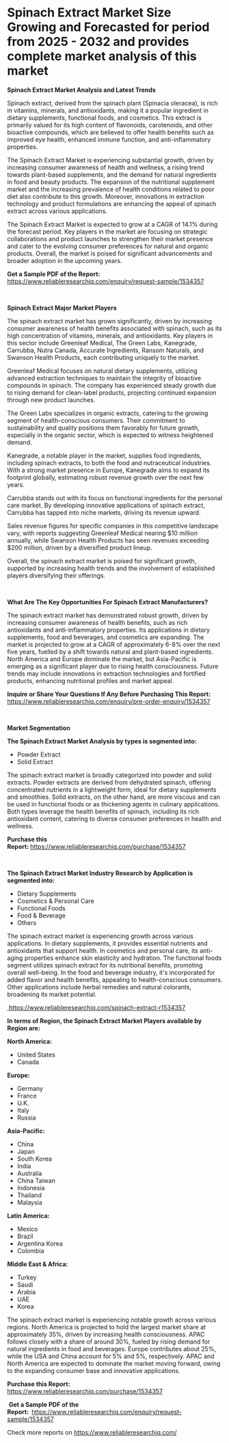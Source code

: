 <p><h1>Spinach Extract Market Size Growing and Forecasted for period from 2025 - 2032 and provides complete market analysis of this market</h1></p><p><strong>Spinach Extract Market Analysis and Latest Trends</strong></p>
<p><p>Spinach extract, derived from the spinach plant (Spinacia oleracea), is rich in vitamins, minerals, and antioxidants, making it a popular ingredient in dietary supplements, functional foods, and cosmetics. This extract is primarily valued for its high content of flavonoids, carotenoids, and other bioactive compounds, which are believed to offer health benefits such as improved eye health, enhanced immune function, and anti-inflammatory properties.</p><p>The Spinach Extract Market is experiencing substantial growth, driven by increasing consumer awareness of health and wellness, a rising trend towards plant-based supplements, and the demand for natural ingredients in food and beauty products. The expansion of the nutritional supplement market and the increasing prevalence of health conditions related to poor diet also contribute to this growth. Moreover, innovations in extraction technology and product formulations are enhancing the appeal of spinach extract across various applications.</p><p>The Spinach Extract Market is expected to grow at a CAGR of 14.1% during the forecast period. Key players in the market are focusing on strategic collaborations and product launches to strengthen their market presence and cater to the evolving consumer preferences for natural and organic products. Overall, the market is poised for significant advancements and broader adoption in the upcoming years.</p></p>
<p><strong>Get a Sample PDF of the Report:&nbsp;</strong> <a href="https://www.reliableresearchiq.com/enquiry/request-sample/1534357?utm_campaign=2843&utm_medium=2&utm_source=Github&utm_content=ia&utm_term=07042025&utm_id=spinach-extract">https://www.reliableresearchiq.com/enquiry/request-sample/1534357</a></p>
<p>&nbsp;</p>
<p><strong>Spinach Extract Major Market Players</strong></p>
<p><p>The spinach extract market has grown significantly, driven by increasing consumer awareness of health benefits associated with spinach, such as its high concentration of vitamins, minerals, and antioxidants. Key players in this sector include Greenleaf Medical, The Green Labs, Kanegrade, Carrubba, Nutra Canada, Accurate Ingredients, Ransom Naturals, and Swanson Health Products, each contributing uniquely to the market.</p><p>Greenleaf Medical focuses on natural dietary supplements, utilizing advanced extraction techniques to maintain the integrity of bioactive compounds in spinach. The company has experienced steady growth due to rising demand for clean-label products, projecting continued expansion through new product launches.</p><p>The Green Labs specializes in organic extracts, catering to the growing segment of health-conscious consumers. Their commitment to sustainability and quality positions them favorably for future growth, especially in the organic sector, which is expected to witness heightened demand.</p><p>Kanegrade, a notable player in the market, supplies food ingredients, including spinach extracts, to both the food and nutraceutical industries. With a strong market presence in Europe, Kanegrade aims to expand its footprint globally, estimating robust revenue growth over the next few years.</p><p>Carrubba stands out with its focus on functional ingredients for the personal care market. By developing innovative applications of spinach extract, Carrubba has tapped into niche markets, driving its revenue upward.</p><p>Sales revenue figures for specific companies in this competitive landscape vary, with reports suggesting Greenleaf Medical nearing $10 million annually, while Swanson Health Products has seen revenues exceeding $200 million, driven by a diversified product lineup.</p><p>Overall, the spinach extract market is poised for significant growth, supported by increasing health trends and the involvement of established players diversifying their offerings.</p></p>
<p>&nbsp;</p>
<p><strong>What Are The Key Opportunities For Spinach Extract Manufacturers?</strong></p>
<p><p>The spinach extract market has demonstrated robust growth, driven by increasing consumer awareness of health benefits, such as rich antioxidants and anti-inflammatory properties. Its applications in dietary supplements, food and beverages, and cosmetics are expanding. The market is projected to grow at a CAGR of approximately 6-8% over the next five years, fuelled by a shift towards natural and plant-based ingredients. North America and Europe dominate the market, but Asia-Pacific is emerging as a significant player due to rising health consciousness. Future trends may include innovations in extraction technologies and fortified products, enhancing nutritional profiles and market appeal.</p></p>
<p><strong>Inquire or Share Your Questions If Any Before Purchasing This Report:</strong> <a href="https://www.reliableresearchiq.com/enquiry/pre-order-enquiry/1534357?utm_campaign=2843&utm_medium=2&utm_source=Github&utm_content=ia&utm_term=07042025&utm_id=spinach-extract">https://www.reliableresearchiq.com/enquiry/pre-order-enquiry/1534357</a></p>
<p>&nbsp;</p>
<p><strong>Market Segmentation</strong></p>
<p><strong>The Spinach Extract Market Analysis by types is segmented into:</strong></p>
<p><ul><li>Powder Extract</li><li>Solid Extract</li></ul></p>
<p><p>The spinach extract market is broadly categorized into powder and solid extracts. Powder extracts are derived from dehydrated spinach, offering concentrated nutrients in a lightweight form, ideal for dietary supplements and smoothies. Solid extracts, on the other hand, are more viscous and can be used in functional foods or as thickening agents in culinary applications. Both types leverage the health benefits of spinach, including its rich antioxidant content, catering to diverse consumer preferences in health and wellness.</p></p>
<p><strong>Purchase this Report:&nbsp;</strong><a href="https://www.reliableresearchiq.com/purchase/1534357?utm_campaign=2843&utm_medium=2&utm_source=Github&utm_content=ia&utm_term=07042025&utm_id=spinach-extract">https://www.reliableresearchiq.com/purchase/1534357</a></p>
<p>&nbsp;</p>
<p><strong>The Spinach Extract Market Industry Research by Application is segmented into:</strong></p>
<p><ul><li>Dietary Supplements</li><li>Cosmetics & Personal Care</li><li>Functional Foods</li><li>Food & Beverage</li><li>Others</li></ul></p>
<p><p>The spinach extract market is experiencing growth across various applications. In dietary supplements, it provides essential nutrients and antioxidants that support health. In cosmetics and personal care, its anti-aging properties enhance skin elasticity and hydration. The functional foods segment utilizes spinach extract for its nutritional benefits, promoting overall well-being. In the food and beverage industry, it's incorporated for added flavor and health benefits, appealing to health-conscious consumers. Other applications include herbal remedies and natural colorants, broadening its market potential.</p></p>
<p><a href="https://www.reliableresearchiq.com/spinach-extract-r1534357?utm_campaign=2843&utm_medium=2&utm_source=Github&utm_content=ia&utm_term=07042025&utm_id=spinach-extract">&nbsp;https://www.reliableresearchiq.com/spinach-extract-r1534357</a></p>
<p><strong>In terms of Region, the Spinach Extract Market Players available by Region are:</strong></p>
<p>
    <p> <strong> North America: </strong>
        <ul>
            <li>United States</li>
            <li>Canada</li>
        </ul>
        </p> 
    <p> <strong> Europe: </strong>
        <ul>
            <li>Germany</li>
            <li>France</li>
            <li>U.K.</li>
            <li>Italy</li>
            <li>Russia</li>
        </ul>
        </p> 
    <p> <strong> Asia-Pacific: </strong>
        <ul>
            <li>China</li>
            <li>Japan</li>
            <li>South Korea</li>
            <li>India</li>
            <li>Australia</li>
            <li>China Taiwan</li>
            <li>Indonesia</li>
            <li>Thailand</li>
            <li>Malaysia</li>
        </ul>
        </p> 
    <p> <strong> Latin America: </strong>
        <ul>
            <li>Mexico</li>
            <li>Brazil</li>
            <li>Argentina Korea</li>
            <li>Colombia</li>
        </ul>
        </p> 
    <p> <strong> Middle East & Africa: </strong>
        <ul>
            <li>Turkey</li>
            <li>Saudi</li>
            <li>Arabia</li>
            <li>UAE</li>
            <li>Korea</li>
        </ul>
    </p>
    </p>
<p><p>The spinach extract market is experiencing notable growth across various regions. North America is projected to hold the largest market share at approximately 35%, driven by increasing health consciousness. APAC follows closely with a share of around 30%, fueled by rising demand for natural ingredients in food and beverages. Europe contributes about 25%, while the USA and China account for 5% and 5%, respectively. APAC and North America are expected to dominate the market moving forward, owing to the expanding consumer base and innovative applications.</p></p>
<p><strong>Purchase this Report: </strong><a href="https://www.reliableresearchiq.com/purchase/1534357?utm_campaign=2843&utm_medium=2&utm_source=Github&utm_content=ia&utm_term=07042025&utm_id=spinach-extract">https://www.reliableresearchiq.com/purchase/1534357</a></p>
<p>&nbsp;<strong>Get a Sample PDF of the Report:&nbsp;&nbsp;</strong><a href="https://www.reliableresearchiq.com/enquiry/request-sample/1534357?utm_campaign=2843&utm_medium=2&utm_source=Github&utm_content=ia&utm_term=07042025&utm_id=spinach-extract">https://www.reliableresearchiq.com/enquiry/request-sample/1534357</a></p>
<p><strong></strong></p>
<p>Check more reports on <a href="https://www.reliableresearchiq.com/?utm_campaign=2843&utm_medium=2&utm_source=Github&utm_content=ia&utm_term=07042025&utm_id=spinach-extract">https://www.reliableresearchiq.com/</a></p>